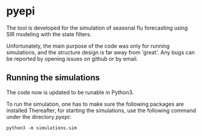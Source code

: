 # pyepi

The tool is developed for the simulation of seasonal flu forecasting using SIR modeling with the state filters. 

Unfortunately, the main purpose of the code was only for running simulations, and the structure design is far away from 'great'. Any bugs can be reported by opening issues on github or by email.

## Running the simulations
The code now is updated to be runable in Python3. 

To run the simulation, one has to make sure the following packages are installed
Thereafter, for starting the simulations, use the following command under the directory *pyepi*:
``` 
python3 -m simulations.sim 
```
